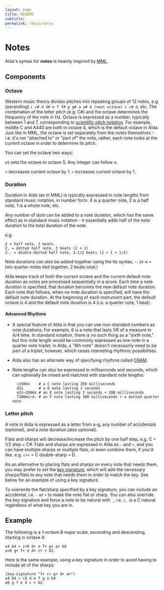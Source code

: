 ```yaml
---
layout: page
title: README
subtitle:
permalink: /docs/notes
---
```


# Notes

Alda's syntax for **notes** is heavily inspired by [MML](http://www.nullsleep.com/treasure/mck_guide).

## Components

### Octave

Western music theory divides pitches into repeating groups of 12 notes, e.g. (ascending) `c c# d d# e f f# g g# a a# b (next octave) c c# d`, etc. The combination of the letter pitch (e.g. C#) and the octave determines the frequency of the note in Hz. Octave is expressed as a number, typically between 1 and 7, corresponding to [scientific pitch notation](http://en.wikipedia.org/wiki/Scientific_pitch_notation). For example, middle C and A440 are both in octave 4, which is the default octave in Alda. Just like in MML, the octave is set separately from the notes themselves - i.e. it's not "attached to" or "part of" the note, rather, each note looks at the current octave in order to determine its pitch.

You can set the octave two ways:

`o5` sets the octave to octave 5. Any integer can follow o.

`<` decreases current octave by 1. `>` increases current octave by 1.

### Duration

Duration in Alda (as in MML) is typically expressed in note lengths from standard music notation, in number form. 4 is a quarter note, 2 is a half note, 1 is a whole note, etc.

Any number of dots can be added to a note duration, which has the same effect as in standard music notation - it essentially adds half of the note duration to the total duration of the note.

e.g.

    2 = half note, 2 beats
    2. = dotted half note, 3 beats (2 + 1)
    2.. = double-dotted half note, 3-1/2 beats (2 + 1 + 1/2)

Note durations can also be added together using the tie syntax, `~`. (`4~4` = two quarter notes tied together, 2 beats total.)


Alda keeps track of both the current octave and the current default note duration as notes are processed sequentially in a score. Each time a note duration is specified, that duration becomes the new default note duration. Each note that follows, when no note duration is specified, will have the default note duration. At the beginning of each instrument part, the default octave is 4 and the default note duration is 4 (i.e. a quarter note, 1 beat).

#### Advanced Rhythms

* A special feature of Alda is that you can use non-standard numbers as note durations. For example, 6 is a note that lasts 1/6 of a measure in 4/4 time. In standard notation, there is no such thing as a "sixth note," but this note length would be commonly expressed as one note in a quarter note triplet; in Alda, a "6th note" doesn't necessarily need to be part of a triplet, however, which raises interesting rhythmic possibilities.

* Alda also has an alternate way of specifying rhythms called [CRAM](cram.md).

* Note lengths can also be expressed in milliseconds and seconds, which can optionally be mixed and matched with standard note lengths:

        c350ms    # a C note lasting 350 milliseconds
        d2s       # a D note lasting 2 seconds
        e2s~200ms # an E note lasting 2 seconds + 200 milliseconds
        f300ms~4. # an F note lasting 300 milliseconds + a dotted quarter note

### Letter pitch

A note in Alda is expressed as a letter from a-g, any number of accidentals (optional), and a note duration (also optional).

Flats and sharps will decrease/increase the pitch by one half step, e.g. C + 1/2 step = C#. Flats and sharps are expressed in Alda as `-` and `+`, and you can have multiple sharps or multiple flats, or even combine them, if you'd like. e.g. `c++` = C double-sharp = D.

As an alternative to placing flats and sharps on every note that needs them, you may prefer to set the [key signature](attributes.md#key-signature), which will add the necessary sharps/flats to any note that needs them in order to match the key. See below for an example of using a key signature.

To overwrite the flat/sharp specified by a key signature, you can include an accidental, i.e. `-` or `+` to make the note flat or sharp. You can also override the key signature and force a note to be natural with `_`, i.e. `c_` is a C natural regardless of what key you are in.

## Example

The following is a 1-octave B major scale, ascending and descending, starting in octave 4:

    o4 b4 > c+8 d+ e f+ g+ a+ b4
    a+8 g+ f+ e d+ c+ < b2.

Here is the same example, using a key signature in order to avoid having to include all of the sharps:

    (key-signature "f+ c+ g+ d+ a+")
    o4 b4 > c8 d e f g a b4
    a8 g f e d c < b2.
